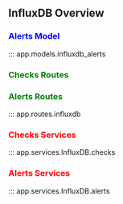 ## InfluxDB Overview

### <span style="color:blue">Alerts Model</span>

::: app.models.influxdb_alerts
<br>

### <span style="color:green">Checks Routes</span>

### <span style="color:green">Alerts Routes</span>

::: app.routes.influxdb
<br>

### <span style="color:red">Checks Services</span>

::: app.services.InfluxDB.checks

### <span style="color:red">Alerts Services</span>

::: app.services.InfluxDB.alerts
